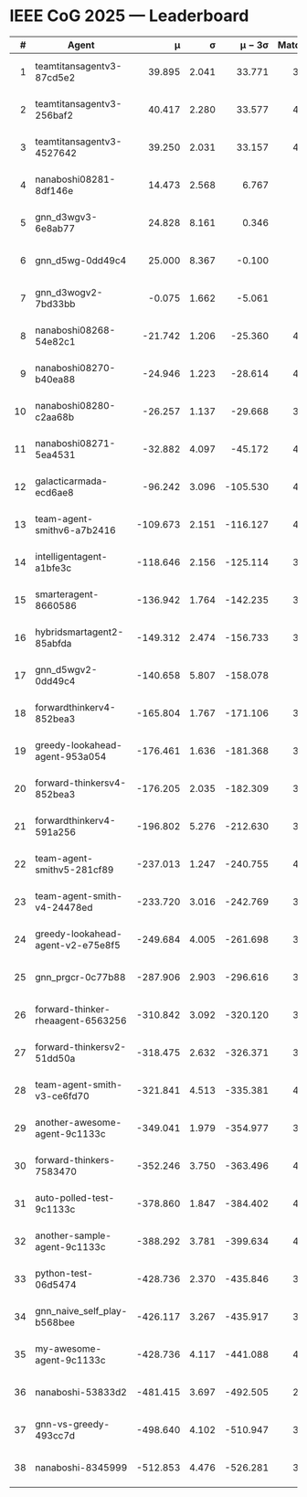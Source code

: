 # IEEE CoG 2025 — Leaderboard

| # | Agent | μ | σ | μ − 3σ | Matches | Updated |
|---:|---|---:|---:|---:|---:|---|
| 1 | teamtitansagentv3-87cd5e2 | 39.895 | 2.041 | 33.771 | 3740 | 2025-08-29 16:12 |
| 2 | teamtitansagentv3-256baf2 | 40.417 | 2.280 | 33.577 | 4180 | 2025-08-29 16:12 |
| 3 | teamtitansagentv3-4527642 | 39.250 | 2.031 | 33.157 | 4200 | 2025-08-29 16:12 |
| 4 | nanaboshi08281-8df146e | 14.473 | 2.568 | 6.767 | 146 | 2025-08-29 16:12 |
| 5 | gnn_d3wgv3-6e8ab77 | 24.828 | 8.161 | 0.346 | 118 | 2025-08-29 16:12 |
| 6 | gnn_d5wg-0dd49c4 | 25.000 | 8.367 | -0.100 | 80 | 2025-08-29 16:12 |
| 7 | gnn_d3wogv2-7bd33bb | -0.075 | 1.662 | -5.061 | 164 | 2025-08-29 16:12 |
| 8 | nanaboshi08268-54e82c1 | -21.742 | 1.206 | -25.360 | 4000 | 2025-08-29 16:12 |
| 9 | nanaboshi08270-b40ea88 | -24.946 | 1.223 | -28.614 | 4220 | 2025-08-29 16:12 |
| 10 | nanaboshi08280-c2aa68b | -26.257 | 1.137 | -29.668 | 3600 | 2025-08-29 16:12 |
| 11 | nanaboshi08271-5ea4531 | -32.882 | 4.097 | -45.172 | 4340 | 2025-08-29 16:12 |
| 12 | galacticarmada-ecd6ae8 | -96.242 | 3.096 | -105.530 | 4160 | 2025-08-29 16:12 |
| 13 | team-agent-smithv6-a7b2416 | -109.673 | 2.151 | -116.127 | 4280 | 2025-08-29 16:12 |
| 14 | intelligentagent-a1bfe3c | -118.646 | 2.156 | -125.114 | 3735 | 2025-08-29 16:12 |
| 15 | smarteragent-8660586 | -136.942 | 1.764 | -142.235 | 3307 | 2025-08-29 16:12 |
| 16 | hybridsmartagent2-85abfda | -149.312 | 2.474 | -156.733 | 3543 | 2025-08-29 16:12 |
| 17 | gnn_d5wgv2-0dd49c4 | -140.658 | 5.807 | -158.078 | 120 | 2025-08-29 16:12 |
| 18 | forwardthinkerv4-852bea3 | -165.804 | 1.767 | -171.106 | 3046 | 2025-08-29 16:12 |
| 19 | greedy-lookahead-agent-953a054 | -176.461 | 1.636 | -181.368 | 3672 | 2025-08-29 16:12 |
| 20 | forward-thinkersv4-852bea3 | -176.205 | 2.035 | -182.309 | 3177 | 2025-08-29 16:12 |
| 21 | forwardthinkerv4-591a256 | -196.802 | 5.276 | -212.630 | 3566 | 2025-08-29 16:12 |
| 22 | team-agent-smithv5-281cf89 | -237.013 | 1.247 | -240.755 | 4220 | 2025-08-29 16:12 |
| 23 | team-agent-smith-v4-24478ed | -233.720 | 3.016 | -242.769 | 3738 | 2025-08-29 16:12 |
| 24 | greedy-lookahead-agent-v2-e75e8f5 | -249.684 | 4.005 | -261.698 | 3964 | 2025-08-29 16:12 |
| 25 | gnn_prgcr-0c77b88 | -287.906 | 2.903 | -296.616 | 3950 | 2025-08-29 16:12 |
| 26 | forward-thinker-rheaagent-6563256 | -310.842 | 3.092 | -320.120 | 3462 | 2025-08-29 16:12 |
| 27 | forward-thinkersv2-51dd50a | -318.475 | 2.632 | -326.371 | 3802 | 2025-08-29 16:12 |
| 28 | team-agent-smith-v3-ce6fd70 | -321.841 | 4.513 | -335.381 | 4598 | 2025-08-29 16:12 |
| 29 | another-awesome-agent-9c1133c | -349.041 | 1.979 | -354.977 | 3740 | 2025-08-29 16:12 |
| 30 | forward-thinkers-7583470 | -352.246 | 3.750 | -363.496 | 4060 | 2025-08-29 16:12 |
| 31 | auto-polled-test-9c1133c | -378.860 | 1.847 | -384.402 | 4340 | 2025-08-29 16:12 |
| 32 | another-sample-agent-9c1133c | -388.292 | 3.781 | -399.634 | 4300 | 2025-08-29 16:12 |
| 33 | python-test-06d5474 | -428.736 | 2.370 | -435.846 | 3470 | 2025-08-29 16:12 |
| 34 | gnn_naive_self_play-b568bee | -426.117 | 3.267 | -435.917 | 3520 | 2025-08-29 16:12 |
| 35 | my-awesome-agent-9c1133c | -428.736 | 4.117 | -441.088 | 4300 | 2025-08-29 16:12 |
| 36 | nanaboshi-53833d2 | -481.415 | 3.697 | -492.505 | 2980 | 2025-08-29 16:12 |
| 37 | gnn-vs-greedy-493cc7d | -498.640 | 4.102 | -510.947 | 3160 | 2025-08-29 16:12 |
| 38 | nanaboshi-8345999 | -512.853 | 4.476 | -526.281 | 3360 | 2025-08-29 16:12 |

